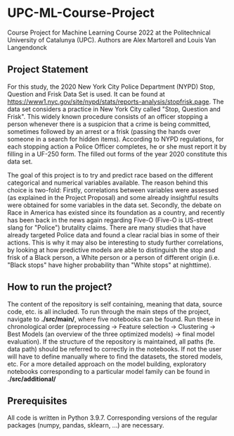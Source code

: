 # UPC-ML-Course-Project
Course Project for Machine Learning Course 2022 at the Politechnical University of Catalunya (UPC). Authors are Alex Martorell and Louis Van Langendonck

## Project Statement
For this study, the 2020 New York City Police Department (NYPD) Stop, Question and Frisk Data Set is used. It can be found at https://www1.nyc.gov/site/nypd/stats/reports-analysis/stopfrisk.page. The data set considers a practice in New York City called "Stop, Question and Frisk". This widely known procedure consists of an officer stopping a person whenever there is a suspicion that a crime is being committed, sometimes followed by an arrest or a frisk (passing the hands over someone in a search for hidden items). According to NYPD regulations, for each stopping action a Police Officer completes, he or she must report it by filling in a UF-250 form. The filled out forms of the year 2020 constitute this data set. 

The goal of this project is to try and predict race based on the different categorical and numerical variables available. The reason behind this choice is two-fold: Firstly, correlations between variables were assessed (as explained in the Project Proposal) and some already insightful results were obtained for some variables in the data set. Secondly, the debate on Race in America has existed since its foundation as a country, and recently has been back in the news again regarding Five-O (Five-O is US-street slang for "Police") brutality claims. There are many studies that have already targeted Police data and found a clear racial bias in some of their actions. This is why it may also be interesting to study further correlations, by looking at how predictive models are able to distinguish the stop and frisk of a Black person, a White person or a person of different origin (i.e. "Black stops" have higher probability than "White stops" at nighttime).

## How to run the project? 
The content of the repository is self containing, meaning that data, source code, etc. is all included. To run through the main steps of the project, navigate to **./src/main/**, where five notebooks can be found. Run these in chronological order (preprocessing -> Feature selection -> Clustering -> Best Models (an overview of the three optimized models) -> final model evaluation). If the structure of the repository is maintained, all paths (fe. data path) should be referred to correctly in the notebooks. If not the user will have to define manually where to find the datasets, the stored models, etc. For a more detailed approach on the model building, exploratory notebooks corresponding to a particular model family can be found in **./src/additional/**

## Prerequisites
All code is written in Python 3.9.7. Corresponding versions of the regular packages (numpy, pandas, sklearn, ...) are necessary. 
